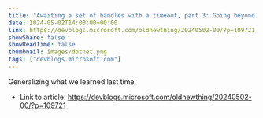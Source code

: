 ```yaml
---
title: "Awaiting a set of handles with a timeout, part 3: Going beyond two"
date: 2024-05-02T14:00:00+00:00
link: https://devblogs.microsoft.com/oldnewthing/20240502-00/?p=109721
showShare: false
showReadTime: false
thumbnail: images/dotnet.png
tags: ["devblogs.microsoft.com"]
---
```

Generalizing what we learned last time.

- Link to article: https://devblogs.microsoft.com/oldnewthing/20240502-00/?p=109721